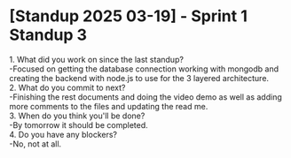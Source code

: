 # \[Standup 2025 03-19\] \- Sprint 1 Standup 3

1\. What did you work on since the last standup?   
		\-Focused on getting the database connection working with mongodb and creating the backend with node.js to use for the 3 layered architecture.  
2\. What do you commit to next?   
		\-Finishing the rest documents and doing the video demo as well as adding more comments to the files and updating the read me.  
3\. When do you think you'll be done?   
		\-By tomorrow it should be completed.  
4\. Do you have any blockers?  
		\-No, not at all.

